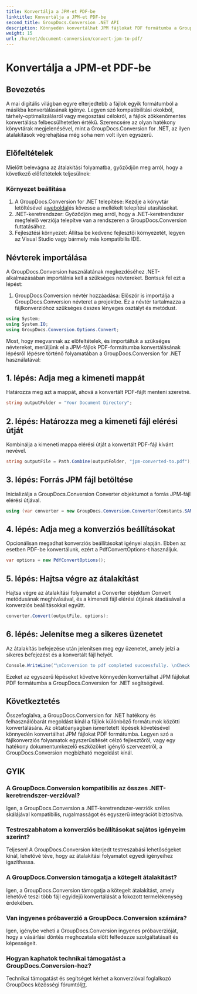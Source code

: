 ```yaml
---
title: Konvertálja a JPM-et PDF-be
linktitle: Konvertálja a JPM-et PDF-be
second_title: GroupDocs.Conversion .NET API
description: Könnyedén konvertálhat JPM fájlokat PDF formátumba a GroupDocs.Conversion for .NET segítségével. Egyszerűsítse a fájlkonverziós folyamatokat.
weight: 15
url: /hu/net/document-conversion/convert-jpm-to-pdf/
---
```


# Konvertálja a JPM-et PDF-be

## Bevezetés
A mai digitális világban egyre elterjedtebb a fájlok egyik formátumból a másikba konvertálásának igénye. Legyen szó kompatibilitási okokból, tárhely-optimalizálásról vagy megosztási célokról, a fájlok zökkenőmentes konvertálása felbecsülhetetlen értékű. Szerencsére az olyan hatékony könyvtárak megjelenésével, mint a GroupDocs.Conversion for .NET, az ilyen átalakítások végrehajtása még soha nem volt ilyen egyszerű.
## Előfeltételek
Mielőtt belevágna az átalakítási folyamatba, győződjön meg arról, hogy a következő előfeltételek teljesülnek:
### Környezet beállítása
1.  A GroupDocs.Conversion for .NET telepítése: Kezdje a könyvtár letöltésével a[weboldal](https://releases.groupdocs.com/conversion/net/)és kövesse a mellékelt telepítési utasításokat.
2. .NET-keretrendszer: Győződjön meg arról, hogy a .NET-keretrendszer megfelelő verziója telepítve van a rendszeren a GroupDocs.Conversion futtatásához.
3. Fejlesztési környezet: Állítsa be kedvenc fejlesztői környezetét, legyen az Visual Studio vagy bármely más kompatibilis IDE.

## Névterek importálása
A GroupDocs.Conversion használatának megkezdéséhez .NET-alkalmazásában importálnia kell a szükséges névtereket. Bontsuk fel ezt a lépést:

1. GroupDocs.Conversion névtér hozzáadása: Először is importálja a GroupDocs.Conversion névteret a projektbe. Ez a névtér tartalmazza a fájlkonverzióhoz szükséges összes lényeges osztályt és metódust.
```csharp
using System;
using System.IO;
using GroupDocs.Conversion.Options.Convert;
```

Most, hogy megvannak az előfeltételek, és importáltuk a szükséges névtereket, merüljünk el a JPM-fájlok PDF-formátumba konvertálásának lépésről lépésre történő folyamatában a GroupDocs.Conversion for .NET használatával:

## 1. lépés: Adja meg a kimeneti mappát
Határozza meg azt a mappát, ahová a konvertált PDF-fájlt menteni szeretné.
```csharp
string outputFolder = "Your Document Directory";
```
## 2. lépés: Határozza meg a kimeneti fájl elérési útját
Kombinálja a kimeneti mappa elérési útját a konvertált PDF-fájl kívánt nevével.
```csharp
string outputFile = Path.Combine(outputFolder, "jpm-converted-to.pdf");
```
## 3. lépés: Forrás JPM fájl betöltése
Inicializálja a GroupDocs.Conversion Converter objektumot a forrás JPM-fájl elérési útjával.
```csharp
using (var converter = new GroupDocs.Conversion.Converter(Constants.SAMPLE_JPM))
```
## 4. lépés: Adja meg a konverziós beállításokat
Opcionálisan megadhat konverziós beállításokat igényei alapján. Ebben az esetben PDF-be konvertálunk, ezért a PdfConvertOptions-t használjuk.
```csharp
var options = new PdfConvertOptions();
```
## 5. lépés: Hajtsa végre az átalakítást
Hajtsa végre az átalakítási folyamatot a Converter objektum Convert metódusának meghívásával, és a kimeneti fájl elérési útjának átadásával a konverziós beállításokkal együtt.
```csharp
converter.Convert(outputFile, options);
```
## 6. lépés: Jelenítse meg a sikeres üzenetet
Az átalakítás befejezése után jelenítsen meg egy üzenetet, amely jelzi a sikeres befejezést és a konvertált fájl helyét.
```csharp
Console.WriteLine("\nConversion to pdf completed successfully. \nCheck output in {0}", outputFolder);
```
Ezeket az egyszerű lépéseket követve könnyedén konvertálhat JPM fájlokat PDF formátumba a GroupDocs.Conversion for .NET segítségével.

## Következtetés
Összefoglalva, a GroupDocs.Conversion for .NET hatékony és felhasználóbarát megoldást kínál a fájlok különböző formátumok közötti konvertálására. Az oktatóanyagban ismertetett lépések követésével könnyedén konvertálhat JPM fájlokat PDF formátumba. Legyen szó a fájlkonverziós folyamatok egyszerűsítését célzó fejlesztőről, vagy egy hatékony dokumentumkezelő eszközöket igénylő szervezetről, a GroupDocs.Conversion megbízható megoldást kínál.
## GYIK
### A GroupDocs.Conversion kompatibilis az összes .NET-keretrendszer-verzióval?
Igen, a GroupDocs.Conversion a .NET-keretrendszer-verziók széles skálájával kompatibilis, rugalmasságot és egyszerű integrációt biztosítva.
### Testreszabhatom a konverziós beállításokat sajátos igényeim szerint?
Teljesen! A GroupDocs.Conversion kiterjedt testreszabási lehetőségeket kínál, lehetővé téve, hogy az átalakítási folyamatot egyedi igényeihez igazíthassa.
### A GroupDocs.Conversion támogatja a kötegelt átalakítást?
Igen, a GroupDocs.Conversion támogatja a kötegelt átalakítást, amely lehetővé teszi több fájl egyidejű konvertálását a fokozott termelékenység érdekében.
### Van ingyenes próbaverzió a GroupDocs.Conversion számára?
Igen, igénybe veheti a GroupDocs.Conversion ingyenes próbaverzióját, hogy a vásárlási döntés meghozatala előtt felfedezze szolgáltatásait és képességeit.
### Hogyan kaphatok technikai támogatást a GroupDocs.Conversion-hoz?
 Technikai támogatást és segítséget kérhet a konverzióval foglalkozó GroupDocs közösségi fórumtól[itt](https://forum.groupdocs.com/c/conversion/11).